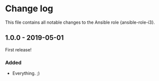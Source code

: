 # Change log

This file contains all notable changes to the Ansible role {ansible-role-i3}.

## 1.0.0 - 2019-05-01

First release!

### Added
- Everything. ;)
